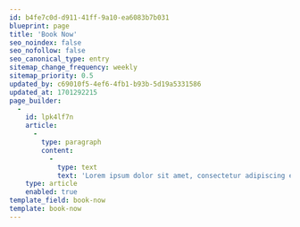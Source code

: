 ```yaml
---
id: b4fe7c0d-d911-41ff-9a10-ea6083b7b031
blueprint: page
title: 'Book Now'
seo_noindex: false
seo_nofollow: false
seo_canonical_type: entry
sitemap_change_frequency: weekly
sitemap_priority: 0.5
updated_by: c69010f5-4ef6-4fb1-b93b-5d19a5331586
updated_at: 1701292215
page_builder:
  -
    id: lpk4lf7n
    article:
      -
        type: paragraph
        content:
          -
            type: text
            text: 'Lorem ipsum dolor sit amet, consectetur adipiscing elit. Quisque sapien velit, aliquet eget commodo nec, auctor a sapien. Nam eu neque vulputate diam rhoncus faucibus. Curabitur quis varius libero. Lorem.'
    type: article
    enabled: true
template_field: book-now
template: book-now
---
```

